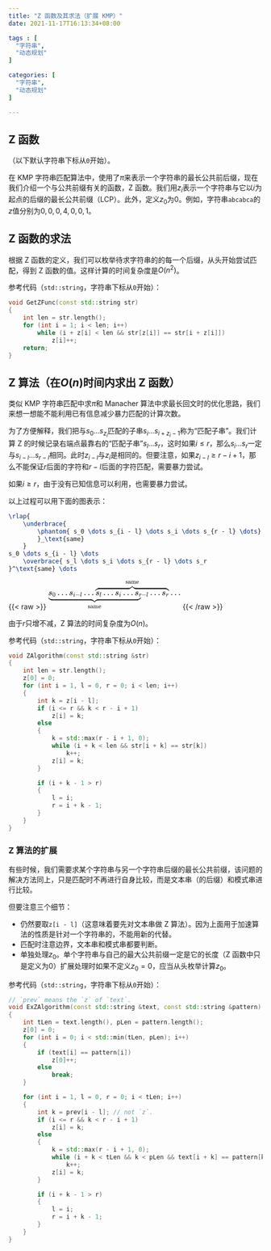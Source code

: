 ```yaml
---
title: "Z 函数及其求法（扩展 KMP）"
date: 2021-11-17T16:13:34+08:00

tags : [
  "字符串",
  "动态规划"
]

categories: [
  "字符串",
  "动态规划"
]

---
```


## Z 函数

（以下默认字符串下标从`0`开始）。

在 KMP 字符串匹配算法中，使用了$\pi$来表示一个字符串的最长公共前后缀，现在我们介绍一个与公共前缀有关的函数，Z 函数。我们用$z_i$表示一个字符串与它以$i$为起点的后缀的最长公共前缀（LCP）。此外，定义$z_0$为$0$。例如，字符串`abcabca`的$z$值分别为$0, 0, 0, 4, 0, 0, 1$。

## Z 函数的求法

根据 Z 函数的定义，我们可以枚举待求字符串的的每一个后缀，从头开始尝试匹配，得到 Z 函数的值。这样计算的时间复杂度是$O(n^2)$。

参考代码（`std::string`，字符串下标从`0`开始）：
```cpp
void GetZFunc(const std::string str)
{
    int len = str.length();
    for (int i = 1; i < len; i++)
        while (i + z[i] < len && str[z[i]] == str[i + z[i]]) 
            z[i]++;
    return;
}
```

## Z 算法（在$O(n)$时间内求出 Z 函数）

类似 KMP 字符串匹配中求$\pi$和 Manacher 算法中求最长回文时的优化思路，我们来想一想能不能利用已有信息减少暴力匹配的计算次数。

为了方便解释，我们把与$s_0 \dots s_{z_i}$匹配的子串$s_i \dots s_{i + z_i - 1}$称为“匹配子串”。我们计算 Z 的时候记录右端点最靠右的“匹配子串”$s_l \dots s_r$，这时如果$i \le r$，那么$s_i \dots s_r$一定与$s_{i - l} \dots s_{r - l}$相同。此时$z_{i - l}$与$z_i$是相同的。但要注意，如果$z_{i - l} \ge r - i + 1$，那么不能保证$r$后面的字符和$r - l$后面的字符匹配，需要暴力尝试。

如果$i \ge r$，由于没有已知信息可以利用，也需要暴力尝试。

以上过程可以用下面的图表示：
```tex
\rlap{
    \underbrace{
        \phantom{ s_0 \dots s_{i - l} \dots s_i \dots s_{r - l} \dots}
        }_\text{same}
    }
s_0 \dots s_{i - l} \dots
    \overbrace{ s_l \dots s_i \dots s_{r - l} \dots s_r
}^\text{same} \dots
```
{{< raw >}}
<svg xmlns="http://www.w3.org/2000/svg" width="34.369ex" height="7.544ex" viewBox="0 -1738.8 15191 3334.5" xmlns:xlink="http://www.w3.org/1999/xlink" aria-hidden="true"><defs><path id="MJX-2-TEX-S4-E152" d="M-24 327L-18 333H-1Q11 333 15 333T22 329T27 322T35 308T54 284Q115 203 225 162T441 120Q454 120 457 117T460 95V60V28Q460 8 457 4T442 0Q355 0 260 36Q75 118 -16 278L-24 292V327Z"></path><path id="MJX-2-TEX-S4-E153" d="M-10 60V95Q-10 113 -7 116T9 120Q151 120 250 171T396 284Q404 293 412 305T424 324T431 331Q433 333 451 333H468L474 327V292L466 278Q375 118 190 36Q95 0 8 0Q-5 0 -7 3T-10 24V60Z"></path><path id="MJX-2-TEX-S4-E151" d="M-10 60Q-10 104 -10 111T-5 118Q-1 120 10 120Q96 120 190 84Q375 2 466 -158L474 -172V-207L468 -213H451H447Q437 -213 434 -213T428 -209T423 -202T414 -187T396 -163Q331 -82 224 -41T9 0Q-4 0 -7 3T-10 25V60Z"></path><path id="MJX-2-TEX-S4-E150" d="M-18 -213L-24 -207V-172L-16 -158Q75 2 260 84Q334 113 415 119Q418 119 427 119T440 120Q454 120 457 117T460 98V60V25Q460 7 457 4T441 0Q308 0 193 -55T25 -205Q21 -211 18 -212T-1 -213H-18Z"></path><path id="MJX-2-TEX-S4-E154" d="M-10 0V120H410V0H-10Z"></path><path id="MJX-2-TEX-N-73" d="M295 316Q295 356 268 385T190 414Q154 414 128 401Q98 382 98 349Q97 344 98 336T114 312T157 287Q175 282 201 278T245 269T277 256Q294 248 310 236T342 195T359 133Q359 71 321 31T198 -10H190Q138 -10 94 26L86 19L77 10Q71 4 65 -1L54 -11H46H42Q39 -11 33 -5V74V132Q33 153 35 157T45 162H54Q66 162 70 158T75 146T82 119T101 77Q136 26 198 26Q295 26 295 104Q295 133 277 151Q257 175 194 187T111 210Q75 227 54 256T33 318Q33 357 50 384T93 424T143 442T187 447H198Q238 447 268 432L283 424L292 431Q302 440 314 448H322H326Q329 448 335 442V310L329 304H301Q295 310 295 316Z"></path><path id="MJX-2-TEX-N-61" d="M137 305T115 305T78 320T63 359Q63 394 97 421T218 448Q291 448 336 416T396 340Q401 326 401 309T402 194V124Q402 76 407 58T428 40Q443 40 448 56T453 109V145H493V106Q492 66 490 59Q481 29 455 12T400 -6T353 12T329 54V58L327 55Q325 52 322 49T314 40T302 29T287 17T269 6T247 -2T221 -8T190 -11Q130 -11 82 20T34 107Q34 128 41 147T68 188T116 225T194 253T304 268H318V290Q318 324 312 340Q290 411 215 411Q197 411 181 410T156 406T148 403Q170 388 170 359Q170 334 154 320ZM126 106Q126 75 150 51T209 26Q247 26 276 49T315 109Q317 116 318 175Q318 233 317 233Q309 233 296 232T251 223T193 203T147 166T126 106Z"></path><path id="MJX-2-TEX-N-6D" d="M41 46H55Q94 46 102 60V68Q102 77 102 91T102 122T103 161T103 203Q103 234 103 269T102 328V351Q99 370 88 376T43 385H25V408Q25 431 27 431L37 432Q47 433 65 434T102 436Q119 437 138 438T167 441T178 442H181V402Q181 364 182 364T187 369T199 384T218 402T247 421T285 437Q305 442 336 442Q351 442 364 440T387 434T406 426T421 417T432 406T441 395T448 384T452 374T455 366L457 361L460 365Q463 369 466 373T475 384T488 397T503 410T523 422T546 432T572 439T603 442Q729 442 740 329Q741 322 741 190V104Q741 66 743 59T754 49Q775 46 803 46H819V0H811L788 1Q764 2 737 2T699 3Q596 3 587 0H579V46H595Q656 46 656 62Q657 64 657 200Q656 335 655 343Q649 371 635 385T611 402T585 404Q540 404 506 370Q479 343 472 315T464 232V168V108Q464 78 465 68T468 55T477 49Q498 46 526 46H542V0H534L510 1Q487 2 460 2T422 3Q319 3 310 0H302V46H318Q379 46 379 62Q380 64 380 200Q379 335 378 343Q372 371 358 385T334 402T308 404Q263 404 229 370Q202 343 195 315T187 232V168V108Q187 78 188 68T191 55T200 49Q221 46 249 46H265V0H257L234 1Q210 2 183 2T145 3Q42 3 33 0H25V46H41Z"></path><path id="MJX-2-TEX-N-65" d="M28 218Q28 273 48 318T98 391T163 433T229 448Q282 448 320 430T378 380T406 316T415 245Q415 238 408 231H126V216Q126 68 226 36Q246 30 270 30Q312 30 342 62Q359 79 369 104L379 128Q382 131 395 131H398Q415 131 415 121Q415 117 412 108Q393 53 349 21T250 -11Q155 -11 92 58T28 218ZM333 275Q322 403 238 411H236Q228 411 220 410T195 402T166 381T143 340T127 274V267H333V275Z"></path><path id="MJX-2-TEX-I-1D460" d="M131 289Q131 321 147 354T203 415T300 442Q362 442 390 415T419 355Q419 323 402 308T364 292Q351 292 340 300T328 326Q328 342 337 354T354 372T367 378Q368 378 368 379Q368 382 361 388T336 399T297 405Q249 405 227 379T204 326Q204 301 223 291T278 274T330 259Q396 230 396 163Q396 135 385 107T352 51T289 7T195 -10Q118 -10 86 19T53 87Q53 126 74 143T118 160Q133 160 146 151T160 120Q160 94 142 76T111 58Q109 57 108 57T107 55Q108 52 115 47T146 34T201 27Q237 27 263 38T301 66T318 97T323 122Q323 150 302 164T254 181T195 196T148 231Q131 256 131 289Z"></path><path id="MJX-2-TEX-N-30" d="M96 585Q152 666 249 666Q297 666 345 640T423 548Q460 465 460 320Q460 165 417 83Q397 41 362 16T301 -15T250 -22Q224 -22 198 -16T137 16T82 83Q39 165 39 320Q39 494 96 585ZM321 597Q291 629 250 629Q208 629 178 597Q153 571 145 525T137 333Q137 175 145 125T181 46Q209 16 250 16Q290 16 318 46Q347 76 354 130T362 333Q362 478 354 524T321 597Z"></path><path id="MJX-2-TEX-N-2026" d="M78 60Q78 84 95 102T138 120Q162 120 180 104T199 61Q199 36 182 18T139 0T96 17T78 60ZM525 60Q525 84 542 102T585 120Q609 120 627 104T646 61Q646 36 629 18T586 0T543 17T525 60ZM972 60Q972 84 989 102T1032 120Q1056 120 1074 104T1093 61Q1093 36 1076 18T1033 0T990 17T972 60Z"></path><path id="MJX-2-TEX-I-1D456" d="M184 600Q184 624 203 642T247 661Q265 661 277 649T290 619Q290 596 270 577T226 557Q211 557 198 567T184 600ZM21 287Q21 295 30 318T54 369T98 420T158 442Q197 442 223 419T250 357Q250 340 236 301T196 196T154 83Q149 61 149 51Q149 26 166 26Q175 26 185 29T208 43T235 78T260 137Q263 149 265 151T282 153Q302 153 302 143Q302 135 293 112T268 61T223 11T161 -11Q129 -11 102 10T74 74Q74 91 79 106T122 220Q160 321 166 341T173 380Q173 404 156 404H154Q124 404 99 371T61 287Q60 286 59 284T58 281T56 279T53 278T49 278T41 278H27Q21 284 21 287Z"></path><path id="MJX-2-TEX-N-2212" d="M84 237T84 250T98 270H679Q694 262 694 250T679 230H98Q84 237 84 250Z"></path><path id="MJX-2-TEX-I-1D459" d="M117 59Q117 26 142 26Q179 26 205 131Q211 151 215 152Q217 153 225 153H229Q238 153 241 153T246 151T248 144Q247 138 245 128T234 90T214 43T183 6T137 -11Q101 -11 70 11T38 85Q38 97 39 102L104 360Q167 615 167 623Q167 626 166 628T162 632T157 634T149 635T141 636T132 637T122 637Q112 637 109 637T101 638T95 641T94 647Q94 649 96 661Q101 680 107 682T179 688Q194 689 213 690T243 693T254 694Q266 694 266 686Q266 675 193 386T118 83Q118 81 118 75T117 65V59Z"></path><path id="MJX-2-TEX-I-1D45F" d="M21 287Q22 290 23 295T28 317T38 348T53 381T73 411T99 433T132 442Q161 442 183 430T214 408T225 388Q227 382 228 382T236 389Q284 441 347 441H350Q398 441 422 400Q430 381 430 363Q430 333 417 315T391 292T366 288Q346 288 334 299T322 328Q322 376 378 392Q356 405 342 405Q286 405 239 331Q229 315 224 298T190 165Q156 25 151 16Q138 -11 108 -11Q95 -11 87 -5T76 7T74 17Q74 30 114 189T154 366Q154 405 128 405Q107 405 92 377T68 316T57 280Q55 278 41 278H27Q21 284 21 287Z"></path></defs><g stroke="currentColor" fill="currentColor" stroke-width="0" transform="matrix(1 0 0 -1 0 0)"><g data-mml-node="math"><g data-mml-node="TeXAtom" data-mjx-texclass="ORD"><g data-mml-node="mpadded"><g data-mml-node="munder"><g data-mml-node="TeXAtom" data-mjx-texclass="OP"><g data-mml-node="munder"><g data-mml-node="TeXAtom" data-mjx-texclass="ORD"><g data-mml-node="mphantom"></g></g><g data-mml-node="mo" transform="translate(0, -588)"><use xlink:href="#MJX-2-TEX-S4-E152"></use><use xlink:href="#MJX-2-TEX-S4-E153" transform="translate(10162.7, 0)"></use><g data-c="E156" transform="translate(4856.4, 0)"><use xlink:href="#MJX-2-TEX-S4-E151"></use><use xlink:href="#MJX-2-TEX-S4-E150" transform="translate(450, 0)"></use></g><svg width="4606.4" height="720" x="350" y="-300" viewBox="1151.6 -300 4606.4 720"><use xlink:href="#MJX-2-TEX-S4-E154" transform="scale(17.274, 1)"></use></svg><svg width="4606.4" height="720" x="5656.4" y="-300" viewBox="1151.6 -300 4606.4 720"><use xlink:href="#MJX-2-TEX-S4-E154" transform="scale(17.274, 1)"></use></svg></g></g></g><g data-mml-node="mtext" transform="translate(4538.8, -1488) scale(0.707)"><use xlink:href="#MJX-2-TEX-N-73"></use><use xlink:href="#MJX-2-TEX-N-61" transform="translate(394, 0)"></use><use xlink:href="#MJX-2-TEX-N-6D" transform="translate(894, 0)"></use><use xlink:href="#MJX-2-TEX-N-65" transform="translate(1727, 0)"></use></g></g></g></g><g data-mml-node="msub"><g data-mml-node="mi"><use xlink:href="#MJX-2-TEX-I-1D460"></use></g><g data-mml-node="mn" transform="translate(469, -150) scale(0.707)"><use xlink:href="#MJX-2-TEX-N-30"></use></g></g><g data-mml-node="mo" transform="translate(1039.2, 0)"><use xlink:href="#MJX-2-TEX-N-2026"></use></g><g data-mml-node="msub" transform="translate(2377.9, 0)"><g data-mml-node="mi"><use xlink:href="#MJX-2-TEX-I-1D460"></use></g><g data-mml-node="TeXAtom" transform="translate(469, -150) scale(0.707)" data-mjx-texclass="ORD"><g data-mml-node="mi"><use xlink:href="#MJX-2-TEX-I-1D456"></use></g><g data-mml-node="mo" transform="translate(345, 0)"><use xlink:href="#MJX-2-TEX-N-2212"></use></g><g data-mml-node="mi" transform="translate(1123, 0)"><use xlink:href="#MJX-2-TEX-I-1D459"></use></g></g></g><g data-mml-node="mo" transform="translate(4068.4, 0)"><use xlink:href="#MJX-2-TEX-N-2026"></use></g><g data-mml-node="mover" transform="translate(5407, 0)"><g data-mml-node="TeXAtom" data-mjx-texclass="OP"><g data-mml-node="mover"><g data-mml-node="mrow"><g data-mml-node="msub"><g data-mml-node="mi"><use xlink:href="#MJX-2-TEX-I-1D460"></use></g><g data-mml-node="mi" transform="translate(469, -150) scale(0.707)"><use xlink:href="#MJX-2-TEX-I-1D459"></use></g></g><g data-mml-node="mo" transform="translate(896.4, 0)"><use xlink:href="#MJX-2-TEX-N-2026"></use></g><g data-mml-node="msub" transform="translate(2235.1, 0)"><g data-mml-node="mi"><use xlink:href="#MJX-2-TEX-I-1D460"></use></g><g data-mml-node="mi" transform="translate(469, -150) scale(0.707)"><use xlink:href="#MJX-2-TEX-I-1D456"></use></g></g><g data-mml-node="mo" transform="translate(3164.7, 0)"><use xlink:href="#MJX-2-TEX-N-2026"></use></g><g data-mml-node="msub" transform="translate(4503.3, 0)"><g data-mml-node="mi"><use xlink:href="#MJX-2-TEX-I-1D460"></use></g><g data-mml-node="TeXAtom" transform="translate(469, -150) scale(0.707)" data-mjx-texclass="ORD"><g data-mml-node="mi"><use xlink:href="#MJX-2-TEX-I-1D45F"></use></g><g data-mml-node="mo" transform="translate(451, 0)"><use xlink:href="#MJX-2-TEX-N-2212"></use></g><g data-mml-node="mi" transform="translate(1229, 0)"><use xlink:href="#MJX-2-TEX-I-1D459"></use></g></g></g><g data-mml-node="mo" transform="translate(6268.8, 0)"><use xlink:href="#MJX-2-TEX-N-2026"></use></g><g data-mml-node="msub" transform="translate(7607.4, 0)"><g data-mml-node="mi"><use xlink:href="#MJX-2-TEX-I-1D460"></use></g><g data-mml-node="mi" transform="translate(469, -150) scale(0.707)"><use xlink:href="#MJX-2-TEX-I-1D45F"></use></g></g></g><g data-mml-node="mo" transform="translate(0, 702)"><use xlink:href="#MJX-2-TEX-S4-E150"></use><use xlink:href="#MJX-2-TEX-S4-E151" transform="translate(7995.3, 0)"></use><g data-c="E155" transform="translate(3772.7, 0)"><use xlink:href="#MJX-2-TEX-S4-E153"></use><use xlink:href="#MJX-2-TEX-S4-E152" transform="translate(450, 0)"></use></g><svg width="3522.7" height="720" x="350" y="-300" viewBox="880.7 -300 3522.7 720"><use xlink:href="#MJX-2-TEX-S4-E154" transform="scale(13.21, 1)"></use></svg><svg width="3522.7" height="720" x="4572.7" y="-300" viewBox="880.7 -300 3522.7 720"><use xlink:href="#MJX-2-TEX-S4-E154" transform="scale(13.21, 1)"></use></svg></g></g></g><g data-mml-node="mtext" transform="translate(3455.1, 1322) scale(0.707)"><use xlink:href="#MJX-2-TEX-N-73"></use><use xlink:href="#MJX-2-TEX-N-61" transform="translate(394, 0)"></use><use xlink:href="#MJX-2-TEX-N-6D" transform="translate(894, 0)"></use><use xlink:href="#MJX-2-TEX-N-65" transform="translate(1727, 0)"></use></g></g><g data-mml-node="mo" transform="translate(14019, 0)"><use xlink:href="#MJX-2-TEX-N-2026"></use></g></g></g></svg>
{{< /raw >}}

由于$r$只增不减，Z 算法的时间复杂度为$O(n)$。

参考代码（`std::string`，字符串下标从`0`开始）：
```cpp
void ZAlgorithm(const std::string &str)
{
    int len = str.length();
    z[0] = 0;
    for (int i = 1, l = 0, r = 0; i < len; i++)
    {
        int k = z[i - l];
        if (i <= r && k < r - i + 1)
            z[i] = k;
        else
        {
            k = std::max(r - i + 1, 0);
            while (i + k < len && str[i + k] == str[k])
                k++;
            z[i] = k;
        }

        if (i + k - 1 > r)
        {
            l = i;
            r = i + k - 1;
        }
    }
}
```

### Z 算法的扩展

有些时候，我们需要求某个字符串与另一个字符串后缀的最长公共前缀，该问题的解决方法同上，只是匹配时不再进行自身比较，而是文本串（的后缀）和模式串进行比较。

但要注意三个细节：
+ 仍然要取`z[i - l]`（这意味着要先对文本串做 Z 算法）。因为上面用于加速算法的性质是针对一个字符串的，不能用新的代替。
+ 匹配时注意边界，文本串和模式串都要判断。
+ 单独处理$z_0$。单个字符串与自己的最大公共前缀一定是它的长度（Z 函数中只是定义为$0$）扩展处理时如果不定义$z_0 = 0$，应当从头枚举计算$z_0$。

参考代码（`std::string`，字符串下标从`0`开始）：
```cpp
// `prev` means the `z` of `text`.
void ExZAlgorithm(const std::string &text, const std::string &pattern)
{
    int tLen = text.length(), pLen = pattern.length();
    z[0] = 0;
    for (int i = 0; i < std::min(tLen, pLen); i++)
    {
        if (text[i] == pattern[i])
            z[0]++;
        else
            break;
    }

    for (int i = 1, l = 0, r = 0; i < tLen; i++)
    {
        int k = prev[i - l]; // not `z`.
        if (i <= r && k < r - i + 1)
            z[i] = k;
        else
        {
            k = std::max(r - i + 1, 0);
            while (i + k < tLen && k < pLen && text[i + k] == pattern[k])
                k++;
            z[i] = k;
        }

        if (i + k - 1 > r)
        {
            l = i;
            r = i + k - 1;
        }
    }
}
```